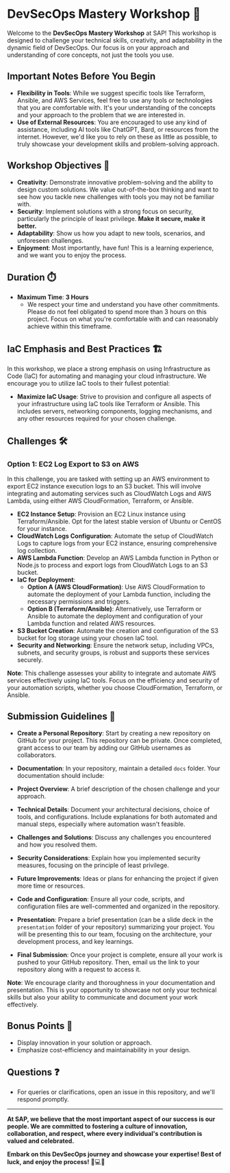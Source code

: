 # DevSecOps Mastery Workshop 🚀

Welcome to the **DevSecOps Mastery Workshop** at SAP! This workshop is designed to challenge your technical skills, creativity, and adaptability in the dynamic field of DevSecOps. Our focus is on your approach and understanding of core concepts, not just the tools you use.

## Important Notes Before You Begin

- **Flexibility in Tools**: While we suggest specific tools like Terraform, Ansible, and AWS Services, feel free to use any tools or technologies that you are comfortable with. It's your understanding of the concepts and your approach to the problem that we are interested in.
- **Use of External Resources**: You are encouraged to use any kind of assistance, including AI tools like ChatGPT, Bard, or resources from the internet. However, we'd like you to rely on these as little as possible, to truly showcase your development skills and problem-solving approach.

## Workshop Objectives 🎯

- **Creativity**: Demonstrate innovative problem-solving and the ability to design custom solutions. We value out-of-the-box thinking and want to see how you tackle new challenges with tools you may not be familiar with.
- **Security**: Implement solutions with a strong focus on security, particularly the principle of least privilege. **Make it secure, make it better.**
- **Adaptability**: Show us how you adapt to new tools, scenarios, and unforeseen challenges.
- **Enjoyment**: Most importantly, have fun! This is a learning experience, and we want you to enjoy the process.

## Duration ⏱️

- **Maximum Time**: **3 Hours**
  - We respect your time and understand you have other commitments. Please do not feel obligated to spend more than 3 hours on this project. Focus on what you're comfortable with and can reasonably achieve within this timeframe.

## IaC Emphasis and Best Practices 🏗️

In this workshop, we place a strong emphasis on using Infrastructure as Code (IaC) for automating and managing your cloud infrastructure. We encourage you to utilize IaC tools to their fullest potential:

- **Maximize IaC Usage**: Strive to provision and configure all aspects of your infrastructure using IaC tools like Terraform or Ansible. This includes servers, networking components, logging mechanisms, and any other resources required for your chosen challenge.

## Challenges 🛠️

### Option 1: EC2 Log Export to S3 on AWS

In this challenge, you are tasked with setting up an AWS environment to export EC2 instance execution logs to an S3 bucket. This will involve integrating and automating services such as CloudWatch Logs and AWS Lambda, using either AWS CloudFormation, Terraform, or Ansible.

- **EC2 Instance Setup**: Provision an EC2 Linux instance using Terraform/Ansible. Opt for the latest stable version of Ubuntu or CentOS for your instance.
- **CloudWatch Logs Configuration**: Automate the setup of CloudWatch Logs to capture logs from your EC2 instance, ensuring comprehensive log collection.
- **AWS Lambda Function**: Develop an AWS Lambda function in Python or Node.js to process and export logs from CloudWatch Logs to an S3 bucket.
- **IaC for Deployment**:
  - **Option A (AWS CloudFormation)**: Use AWS CloudFormation to automate the deployment of your Lambda function, including the necessary permissions and triggers.
  - **Option B (Terraform/Ansible)**: Alternatively, use Terraform or Ansible to automate the deployment and configuration of your Lambda function and related AWS resources.
- **S3 Bucket Creation**: Automate the creation and configuration of the S3 bucket for log storage using your chosen IaC tool.
- **Security and Networking**: Ensure the network setup, including VPCs, subnets, and security groups, is robust and supports these services securely.

**Note**: This challenge assesses your ability to integrate and automate AWS services effectively using IaC tools. Focus on the efficiency and security of your automation scripts, whether you choose CloudFormation, Terraform, or Ansible.

## Submission Guidelines 📝

- **Create a Personal Repository**: Start by creating a new repository on GitHub for your project. This repository can be private. Once completed, grant access to our team by adding our GitHub usernames as collaborators.
  
- **Documentation**: In your repository, maintain a detailed `docs` folder. Your documentation should include:
- **Project Overview**: A brief description of the chosen challenge and your approach.
- **Technical Details**: Document your architectural decisions, choice of tools, and configurations. Include explanations for both automated and manual steps, especially where automation wasn't feasible.
- **Challenges and Solutions**: Discuss any challenges you encountered and how you resolved them.
- **Security Considerations**: Explain how you implemented security measures, focusing on the principle of least privilege.
- **Future Improvements**: Ideas or plans for enhancing the project if given more time or resources.

- **Code and Configuration**: Ensure all your code, scripts, and configuration files are well-commented and organized in the repository.

- **Presentation**: Prepare a brief presentation (can be a slide deck in the `presentation` folder of your repository) summarizing your project. You will be presenting this to our team, focusing on the architecture, your development process, and key learnings.

- **Final Submission**: Once your project is complete, ensure all your work is pushed to your GitHub repository. Then, email us the link to your repository along with a request to access it.

**Note**: We encourage clarity and thoroughness in your documentation and presentation. This is your opportunity to showcase not only your technical skills but also your ability to communicate and document your work effectively.

## Bonus Points 🌟

- Display innovation in your solution or approach.
- Emphasize cost-efficiency and maintainability in your design.

## Questions ❓

- For queries or clarifications, open an issue in this repository, and we'll respond promptly.

---

**At SAP, we believe that the most important aspect of our success is our people. We are committed to fostering a culture of innovation, collaboration, and respect, where every individual's contribution is valued and celebrated.**

**Embark on this DevSecOps journey and showcase your expertise! Best of luck, and enjoy the process!** 🌈💻🔐
